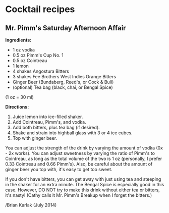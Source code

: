 # Cocktail recipes

## Mr. Pimm's Saturday Afternoon Affair

**Ingredients:**

* 1 oz vodka
* 0.5 oz Pimm's Cup No. 1
* 0.5 oz Cointreau
* 1 lemon
* 4 shakes Angostura Bitters
* 3 shakes Fee Brothers West Indies Orange Bitters
* Ginger Beer (Bundaberg, Reed's, or Cock & Bull)
* (optional) Tea bag (black, chai, or Bengal Spice)

(1 oz = 30 ml)

**Directions:**

1. Juice lemon into ice-filled shaker.
2. Add Cointreau, Pimm's, and vodka.
3. Add both bitters, plus tea bag (if desired).
4. Shake and strain into highball glass with 3 or 4 ice cubes.
5. Top with ginger beer.

You can adjust the strength of the drink by varying the amount of
vodka (0x - 2x works).  You can adjust sweetness by varying the ratio
of Pimm's to Cointreau, as long as the total volume of the two is 1 oz
(personally, I prefer 0.33 Cointreau and 0.66 Pimm's).  Also, be
careful about the amount of ginger beer you top with, it's easy to get
too sweet.

If you don't have bitters, you can get away with just using tea and
steeping in the shaker for an extra minute.  The Bengal Spice is
especially good in this case.  However, DO NOT try to make this drink
without either tea or bitters, it's nasty!  (Cathy calls it Mr. Pimm's
Breakup when I forget the bitters.)

/Brian Karlak (July 2014)
